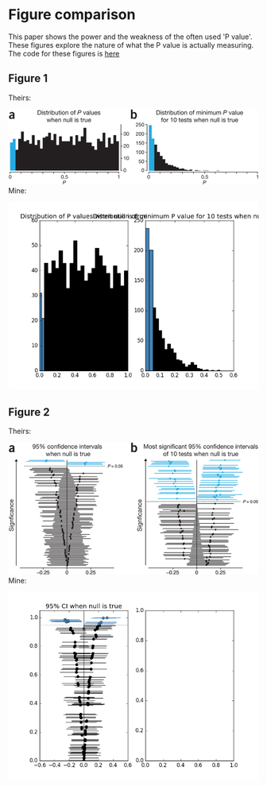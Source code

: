 # Figure comparison
This paper shows the power and the weakness of the often used 'P value'. These figures explore the nature of what the P value is actually measuring.
The code for these figures is [here](https://github.com/michaelsilverstein/Reconfigure/blob/master/Points%20of%20Significance/pvalue.py)

## Figure 1
Theirs:

![Paper Figure 1](https://github.com/michaelsilverstein/Reconfigure/blob/master/Points%20of%20Significance/PaperFigure1.jpg?raw=true)
Mine:

![Reconfig1](https://github.com/michaelsilverstein/Reconfigure/blob/master/Points%20of%20Significance/ReconFigure1.png?raw=true)

## Figure 2
Theirs:

![Paper Figure 2](https://github.com/michaelsilverstein/Reconfigure/blob/master/Points%20of%20Significance/PaperFigure2.jpg)
Mine:

![Reconfig2](https://github.com/michaelsilverstein/Reconfigure/blob/master/Points%20of%20Significance/ReconFigure2.png)
